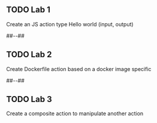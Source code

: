 <!-- .slide: class="exercice" -->

## TODO Lab 1

Create an JS action type Hello world (input, output)

##--##

<!-- .slide: class="exercice" -->

## TODO Lab 2

Create Dockerfile action based on a docker image specific

##--##

<!-- .slide: class="exercice" -->

## TODO Lab 3

Create a composite action to manipulate another action
